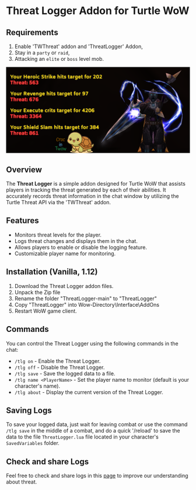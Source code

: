 # Threat Logger Addon for Turtle WoW

## Requirements
1. Enable 'TWThreat' addon and 'ThreatLogger' Addon,
2. Stay in a `party` or `raid`,
3. Attacking an `elite` or `boss` level mob.

![preview](https://raw.githubusercontent.com/ZenSociety/ProjectImagesVault/refs/heads/main/tlgcoverimg.png)

## Overview

The **Threat Logger** is a simple addon designed for Turtle WoW that assists players in tracking the threat generated by each of their abilities. It accurately records threat information in the chat window by utilizing the Turtle Threat API via the 'TWThreat' addon.

## Features

- Monitors threat levels for the player.
- Logs threat changes and displays them in the chat.
- Allows players to enable or disable the logging feature.
- Customizable player name for monitoring.

## Installation (Vanilla, 1.12)

1. Download the Threat Logger addon files.
2. Unpack the Zip file
3. Rename the folder "ThreatLogger-main" to "ThreatLogger"
4. Copy "ThreatLogger" into Wow-Directory\Interface\AddOns
5. Restart WoW game client.


## Commands

You can control the Threat Logger using the following commands in the chat:

- `/tlg on` - Enable the Threat Logger.
- `/tlg off` - Disable the Threat Logger.
- `/tlg save` - Save the logged data to a file.
- `/tlg name <PlayerName>` - Set the player name to monitor (default is your character's name).
- `/tlg about` - Display the current version of the Threat Logger.

## Saving Logs

To save your logged data, just wait for leaving combat or use the command `/tlg save` in the middle of a combat, and do a quick '/reload' to save the data to the file `ThreatLogger.lua` file located in your character's `SavedVariables` folder.

## Check and share Logs
Feel free to check and share logs in this [page](https://github.com/ZenSociety/ThreatLogger/issues) to improve our understanding about threat.